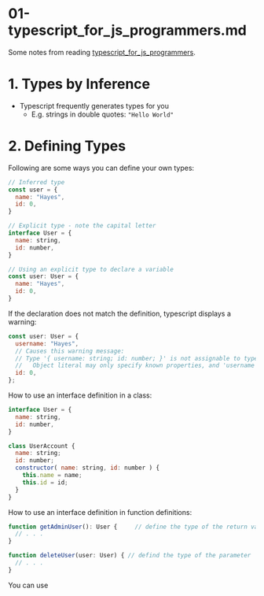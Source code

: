 
# 01-typescript_for_js_programmers.md

Some notes from reading [typescript_for_js_programmers](https://www.typescriptlang.org/docs/handbook/typescript-in-5-minutes.html).

# 1. Types by Inference

- Typescript frequently generates types for you
  - E.g. strings in double quotes: `"Hello World"`

# 2. Defining Types

Following are some ways you can define your own types:

```javascript
// Inferred type
const user = {
  name: "Hayes",
  id: 0,
}
```

```javascript
// Explicit type - note the capital letter
interface User = {
  name: string,
  id: number,
}
```

```javascript
// Using an explicit type to declare a variable
const user: User = {
  name: "Hayes",
  id: 0,
}
```

If the declaration does not match the definition, typescript displays a warning:

```javascript
const user: User = {
  username: "Hayes",
  // Causes this warning message:
  // Type '{ username: string; id: number; }' is not assignable to type 'User'.
  //   Object literal may only specify known properties, and 'username' does not exist in type 'User'.
  id: 0,
};
```

How to use an interface definition in a class:

```javascript
interface User = {
  name: string,
  id: number,
}

class UserAccount {
  name: string;
  id: number;
  constructor( name: string, id: number ) {
    this.name = name;
    this.id = id;
  }
}
```

How to use an interface definition in function definitions:

```javascript
function getAdminUser(): User {     // define the type of the return value
  // . . .
}
```

```javascript
function deleteUser(user: User) { // defind the type of the parameter
  // . . .
}
```

You can use

```javascript
```

```javascript
```

```javascript
```

